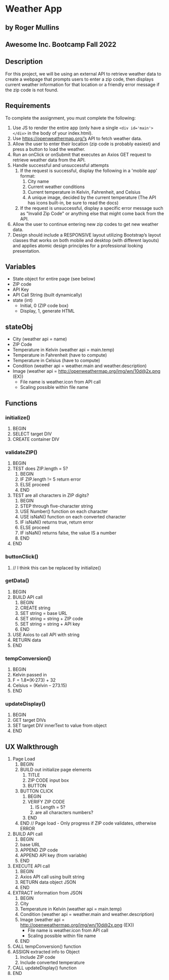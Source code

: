 # Weather App
## by Roger Mullins
## Awesome Inc. Bootcamp Fall 2022

## Description
For this project, we will be using an external API to retrieve weather data to create a webpage that prompts users to enter a zip code, then displays current weather information for that location or a friendly error message if the zip code is not found.

## Requirements
To complete the assignment, you must complete the following:
1. Use JS to render the entire app (only have a single `<div id='main'></div>` in the body of your index.html).
1. Use https://openweathermap.org/’s API to fetch weather data.
1. Allow the user to enter their location (zip code is probably easiest) and press a button to load the weather.
1. Run an onClick or onSubmit that executes an Axios GET request to retrieve weather data from the API.
1. Handle successful and unsuccessful attempts
    1. If the request is successful, display the following in a 'mobile app' format:
        1. City name
        1. Current weather conditions
        1. Current temperature in Kelvin, Fahrenheit, and Celsius
        1. A unique image, decided by the current temperature (The API has icons built-in, be sure to read the docs)
    1. If the request is unsuccessful, display a specific error message such as "Invalid Zip Code" or anything else that might come back from the API.
1. Allow the user to continue entering new zip codes to get new weather data.
1. Design should include a RESPONSIVE layout utilizing Bootstrap’s layout classes that works on both mobile and desktop (with different layouts) and applies atomic design principles for a professional looking presentation.

## Variables
- State object for entire page (see below)
- ZIP code
- API Key
- API Call String (built dynamically)
- state (int)
    - Initial, 0 (ZIP code box)
    - Display, 1, generate HTML

## stateObj
- City (weather api = name)
- ZIP Code
- Temperature in Kelvin (weather api = main.temp)
- Temperature in Fahrenheit (have to compute)
- Temperature in Celsius (have to compute)
- Condition (weather api = weather.main and weather.description)
- Image (weather api = http://openweathermap.org/img/wn/10d@2x.png (EX))
    - File name is weather.icon from API call
    - Scaling possible within file name

## Functions

### initialize()
1. BEGIN
1. SELECT target DIV
1. CREATE container DIV


### validateZIP()
1. BEGIN
1. TEST does ZIP.length = 5?
    1. BEGIN
    1. IF ZIP.length != 5 return error
    1. ELSE proceed
    1. END
1. TEST are all characters in ZIP digits?
    1. BEGIN
    1. STEP through five-character string
    1. USE Number() function on each character
    1. USE isNaN() function on each converted character
    1. IF isNaN() returns true, return error
    1. ELSE proceed
    1. IF isNaN() returns false, the value IS a number
    1. END
1. END

### buttonClick()
1. // I think this can be replaced by initialize()

### getData()
1. BEGIN
1. BUILD API call
    1. BEGIN
    1. CREATE string
    1. SET string = base URL
    1. SET string = string + ZIP code
    1. SET string = string + API key
    1. END
1. USE Axios to call API with string
1. RETURN data
1. END

### tempConversion()
1. BEGIN
1. Kelvin passed in
1. F = 1.8*(K-273) + 32
1. Celsius = (Kelvin – 273.15)
1. END

### updateDisplay()
1. BEGIN
1. GET target DIVs
1. SET target DIV innerText to value from object
1. END

## UX Walkthrough
1. Page Load
    1. BEGIN
    1. BUILD out initialize page elements
        1. TITLE
        1. ZIP CODE input box
        1. BUTTON
    1. BUTTON CLICK
        1. BEGIN
        1. VERIFY ZIP CODE
            1. IS Length = 5?
            1. are all characters numbers?
        1. END
    1. END // Page load - Only progress if ZIP code validates, otherwise ERROR
1. BUILD API call
    1. BEGIN
    1. base URL
    1. APPEND ZIP code
    1. APPEND API key (from variable)
    1. END
1. EXECUTE API call
    1. BEGIN
    1. Axios API call using built string
    1. RETURN data object JSON
    1. END
1. EXTRACT information from JSON
    1. BEGIN
    1. City
    1. Temperature in Kelvin (weather api = main.temp)
    1. Condition (weather api = weather.main and weather.description)
    1. Image (weather api = http://openweathermap.org/img/wn/10d@2x.png (EX))
        - File name is weather.icon from API call
        - Scaling possible within file name
    1. END
1. CALL tempConversion() function
1. ASSIGN extracted info to Object
    1. Include ZIP code
    1. Include converted temperature
1. CALL updateDisplay() function
1. END

